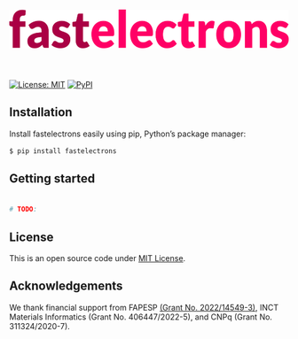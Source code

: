 <h1 align="center" style="margin-top:20px; margin-bottom:50px;">
<img src="https://raw.githubusercontent.com/leseixas/fastelectrons/refs/heads/main/logo.png" style="height: 70px"></h1>

[![License: MIT](https://img.shields.io/github/license/leseixas/fastelectrons?color=green&style=for-the-badge)](LICENSE)    [![PyPI](https://img.shields.io/pypi/v/fastelectrons?color=red&style=for-the-badge)](https://pypi.org/project/fastelectrons/)

## Installation

Install fastelectrons easily using pip, Python’s package manager:
```bash
$ pip install fastelectrons
```

## Getting started

```python

# TODO: 

```

## License

This is an open source code under [MIT License](LICENSE).

## Acknowledgements

We thank financial support from FAPESP [(Grant No. 2022/14549-3)](https://bvs.fapesp.br/pt/auxilios/111791/materiais-de-alta-entropia-inteligiveis-desenvolvendo-modelos-dados-e-aplicacoes/), INCT Materials Informatics (Grant No. 406447/2022-5), and CNPq (Grant No. 311324/2020-7).